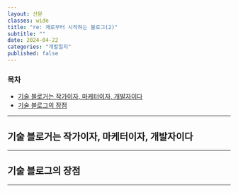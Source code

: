 ```yaml
---
layout: 산문
classes: wide
title: "re: 제로부터 시작하는 블로그(2)"
subtitle: ""
date: 2024-04-22
categories: "개발일지"
published: false
---
```


### 목차

- [기술 블로거는 작가이자, 마케터이자, 개발자이다](#기술-블로거는-작가이자-마케터이자-개발자이다)
- [기술 블로그의 장점](#기술-블로그의-장점)

---

## 기술 블로거는 작가이자, 마케터이자, 개발자이다

---

## 기술 블로그의 장점

---
